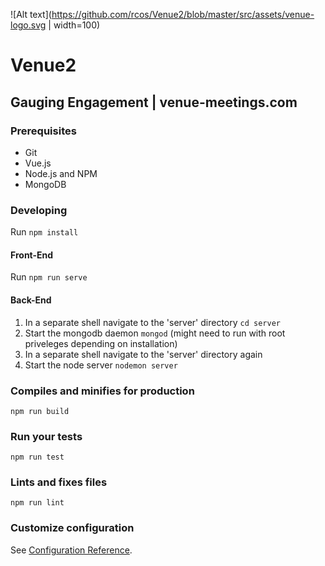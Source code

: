 ![Alt text](https://github.com/rcos/Venue2/blob/master/src/assets/venue-logo.svg | width=100)

# Venue2

## Gauging Engagement | venue-meetings.com

### Prerequisites

- Git
- Vue.js
- Node.js and NPM
- MongoDB

### Developing

Run `npm install`

#### Front-End

Run `npm run serve` 

#### Back-End

1. In a separate shell navigate to the 'server' directory `cd server`
2. Start the mongodb daemon `mongod` (might need to run with root priveleges depending on installation)
3. In a separate shell navigate to the 'server' directory again
4. Start the node server `nodemon server`

### Compiles and minifies for production
```
npm run build
```

### Run your tests
```
npm run test
```

### Lints and fixes files
```
npm run lint
```

### Customize configuration
See [Configuration Reference](https://cli.vuejs.org/config/).
